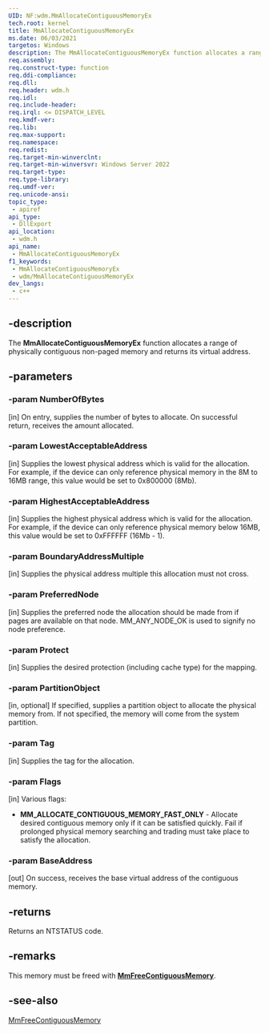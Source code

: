 ```yaml
---
UID: NF:wdm.MmAllocateContiguousMemoryEx
tech.root: kernel
title: MmAllocateContiguousMemoryEx
ms.date: 06/03/2021
targetos: Windows
description: The MmAllocateContiguousMemoryEx function allocates a range of physically contiguous non-paged memory and returns its virtual address.
req.assembly: 
req.construct-type: function
req.ddi-compliance: 
req.dll: 
req.header: wdm.h
req.idl: 
req.include-header: 
req.irql: <= DISPATCH_LEVEL
req.kmdf-ver: 
req.lib: 
req.max-support: 
req.namespace: 
req.redist: 
req.target-min-winverclnt: 
req.target-min-winversvr: Windows Server 2022
req.target-type: 
req.type-library: 
req.umdf-ver: 
req.unicode-ansi: 
topic_type:
 - apiref
api_type:
 - DllExport
api_location:
 - wdm.h
api_name:
 - MmAllocateContiguousMemoryEx
f1_keywords:
 - MmAllocateContiguousMemoryEx
 - wdm/MmAllocateContiguousMemoryEx
dev_langs:
 - c++
---
```


## -description

The **MmAllocateContiguousMemoryEx** function allocates a range of physically contiguous non-paged memory and returns its virtual address.

## -parameters

### -param NumberOfBytes

[in]
On entry, supplies the number of bytes to allocate. On successful return, receives the amount allocated.

### -param LowestAcceptableAddress

[in]
Supplies the lowest physical address which is valid for the allocation. For example, if the device can only reference physical memory in the 8M to 16MB range, this value would be set to 0x800000 (8Mb).

### -param HighestAcceptableAddress

[in]
Supplies the highest physical address which is valid for the allocation. For example, if the device can only reference physical memory below 16MB, this value would be set to 0xFFFFFF (16Mb - 1).

### -param BoundaryAddressMultiple

[in]
Supplies the physical address multiple this allocation must not cross.

### -param PreferredNode

[in]
Supplies the preferred node the allocation should be made from if pages are available on that node. MM_ANY_NODE_OK is used to signify no node preference.

### -param Protect

[in]
Supplies the desired protection (including cache type) for the mapping.

### -param PartitionObject

[in, optional]
If specified, supplies a partition object to allocate the physical memory from.  If not specified, the memory will come from the system partition.

### -param Tag

[in]
Supplies the tag for the allocation.

### -param Flags

[in]
Various flags:

- **MM_ALLOCATE_CONTIGUOUS_MEMORY_FAST_ONLY** - Allocate desired contiguous memory only if it can be satisfied quickly. Fail if prolonged physical memory searching and trading must take place to satisfy the allocation.

### -param BaseAddress

[out]
On success, receives the base virtual address of the contiguous memory.

## -returns

Returns an NTSTATUS code.

## -remarks

This memory must be freed with [**MmFreeContiguousMemory**](nf-wdm-mmfreecontiguousmemory.md).

## -see-also

[MmFreeContiguousMemory](nf-wdm-mmfreecontiguousmemory.md)
